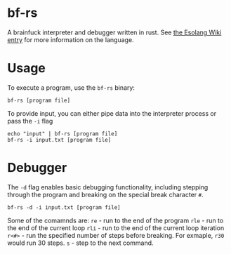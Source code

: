 bf-rs
=====

A brainfuck interpreter and debugger written in rust. See [the Esolang Wiki entry](https://esolangs.org/wiki/Brainfuck) for more information on the language.

Usage
=====

To execute a program, use the `bf-rs` binary:

```
bf-rs [program file]
```

To provide input, you can either pipe data into the interpreter process or pass the `-i` flag

```
echo "input" | bf-rs [program file]
bf-rs -i input.txt [program file]
```

Debugger
========

The `-d` flag enables basic debugging functionality, including stepping through the program and breaking on the special break character `#`.

```
bf-rs -d -i input.txt [program file]
```

Some of the comamnds are:
`re` - run to the end of the program
`rle` - run to the end of the current loop
`rli` - run to the end of the current loop iteration
`r<#>` - run the specified number of steps before breaking. For exmaple, `r30` would run 30 steps.
`s` - step to the next command.
